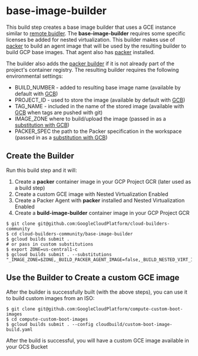 # base-image-builder

This build step creates a base image builder that uses a GCE instance similar to [remote buidler](https://github.com/GoogleCloudPlatform/cloud-builders-community/tree/master/remote-builder). The **base-image-builder** requires some specific licenses be added for nested virtualization. This builder makes use of [packer](https://github.com/GoogleCloudPlatform/cloud-builders-community/packer) to build an agent image that will be used by the resulting builder to build GCP base images. That agent also has [packer](https://www.packer.io/) installed.

The builder also adds the [packer builder](https://github.com/GoogleCloudPlatform/cloud-builders-community/packer) if it is not already part of the project's container registry. The resulting builder requires the following environmental settings: 

* BUILD_NUMBER - added to resulting base image name (available by default with [GCB](https://cloud.google.com/cloud-build/docs/configuring-builds/substitute-variable-values#using_default_substitutions))
* PROJECT_ID - used to store the image (available by default with [GCB](https://cloud.google.com/cloud-build/docs/configuring-builds/substitute-variable-values#using_default_substitutions))
* TAG_NAME - included in the name of the stored image (available with [GCB](https://cloud.google.com/cloud-build/docs/configuring-builds/substitute-variable-values#using_default_substitutions) when tags are pushed with git)
* IMAGE_ZONE where to build/upload the image (passed in as a [substitution with GCB](https://cloud.google.com/cloud-build/docs/configuring-builds/substitute-variable-values#using_user-defined_substitutions))
* PACKER_SPEC the path to the Packer specification in the workspace (passed in as a [substitution with GCB](https://cloud.google.com/cloud-build/docs/configuring-builds/substitute-variable-values#using_user-defined_substitutions))


## Create the Builder

Run this build step and it will:

1. Create a **packer** container image in your GCP Project GCR (later used as a build step)
2. Create a custom GCE image with Nested Virtualization Enabled
3. Create a Packer Agent with **packer** installed and Nested Virtualization Enabled
4. Create a **build-image-builder** container image in your GCP Project GCR

```
$ git clone git@github.com:GoogleCloudPlatform/cloud-builders-community
$ cd cloud-builders-community/base-image-builder
$ gcloud builds submit .
# or pass in custom substitutions
$ export ZONE=us-central1-c
$ gcloud builds submit . --substitutions "_IMAGE_ZONE=$ZONE,_BUILD_PACKER_AGENT_IMAGE=false,_BUILD_NESTED_VIRT_IMAGE=false"
```

## Use the Builder to Create a custom GCE image

After the builder is successfully built (with the above steps), you can use it to build custom images from an ISO:

```
$ git clone git@github.com:GoogleCloudPlatform/compute-custom-boot-images
$ cd compute-custom-boot-images
$ gcloud builds submit . --config cloudbuild/custom-boot-image-build.yaml
```

After the build is successful, you will have a custom GCE image available in your GCS Bucket
